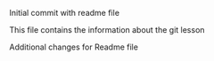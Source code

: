 Initial commit with readme file

This file contains the information about the git lesson

Additional changes for Readme file